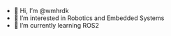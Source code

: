 - 👋 Hi, I’m @wmhrdk
- 👀 I’m interested in Robotics and Embedded Systems
- 🌱 I’m currently learning ROS2

<!---
wmhrdk/wmhrdk is a ✨ special ✨ repository because its `README.md` (this file) appears on your GitHub profile.
You can click the Preview link to take a look at your changes.
--->
